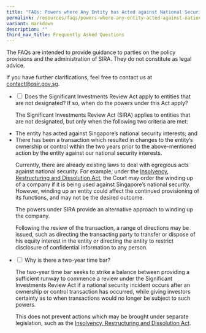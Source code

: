 ```yaml
---
title: "FAQs: Powers where Any Entity has Acted against National Security Interests"
permalink: /resources/faqs/powers-where-any-entity-acted-against-national-security-interests/
variant: markdown
description: ""
third_nav_title: Frequently Asked Questions
---
```

<p>The FAQs are intended to provide guidance to parties on the policy provisions
and the administration of SIRA. They do not constitute as legal advice.</p>
<p>If you have further clarifications, feel free to contact us at <a href="mailto:contact@osir.gov.sg" rel="noopener noreferrer nofollow" target="_blank">contact@osir.gov.sg</a>.</p>
<p></p>

<ul class="jekyllcodex_accordion">  
  
<li><input type="checkbox" id="accordion1">  
<label for="accordion1">Does the Significant Investments Review Act apply to entities that are not designated? If so, when do the powers under this Act apply?</label><div>  
<p>The Significant Investments Review Act (SIRA) applies to entities that are not designated, but only when the following two criteria are met:

</p></div></li><li> The entity has acted against Singapore’s national security interests; and&nbsp;
</li><li>There has been a transaction which resulted in changes to the entity’s ownership or control within the two years prior to the above-mentioned action by the entity against our national security interests.&nbsp;

Currently, there are already existing laws to deal with egregious acts against national security. For example, under the&nbsp;<a href="https://www.osir.gov.sg/resources/other-legislation/irda/" rel="noopener nofollow" target="_blank">Insolvency, Restructuring and Dissolution Act</a>, the Court may order the winding up of a company if it is being used against Singapore’s national security.&nbsp; However, winding up an entity could affect the continued provisioning of its functions, and may not be the desired outcome.

The powers under SIRA provide an alternative approach to winding up the company.&nbsp;

Following the review of the transaction, a range of directions may be issued, such as directing the transacting party to transfer or dispose of his equity interest in the entity or directing the entity to restrict disclosure of confidential information to any person.</li>

<li><input type="checkbox" id="accordion2">  
<label for="accordion2">Why is there a two-year time bar?</label><div>  
<p>The two-year time bar seeks to strike a balance between providing a sufficient runway to commence a review under the Significant Investments Review Act if a national security incident occurs after an ownership or control transaction has occurred, while giving investors certainty as to when transactions would no longer be subject to such powers.</p>
	
This does not prevent actions which may be brought under separate legislation, such as the <a href="https://www.osir.gov.sg/resources/other-legislation/irda/" rel="noopener nofollow" target="_blank">Insolvency, Restructuring and Dissolution Act</a>.

</div></li> 
</ul>